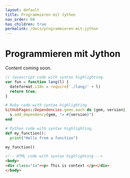 ```yaml
---
layout: default
title: Programmieren mit Jython
nav_order: 60
has_children: true
permalink: /docs/programmieren-mit-jython
---
```


# Programmieren mit Jython

Content coming soon.


```js
// Javascript code with syntax highlighting.
var fun = function lang(l) {
  dateformat.i18n = require('./lang/' + l)
  return true;
}
```

```ruby
# Ruby code with syntax highlighting
GitHubPages::Dependencies.gems.each do |gem, version|
  s.add_dependency(gem, "= #{version}")
end
```

```python
# Python code with syntax highlighting.
def my_function():
  print("Hello from a function")

my_function()
```

```html
<!-- HTML code with syntax highlighting -->
<body>
<div class="1a"><p> This is context </p></div>
</body>

```
